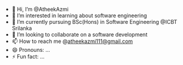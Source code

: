 - 👋 Hi, I’m @AtheekAzmi
- 👀 I’m interested in learning about software engineering 
- 🌱 I’m currently pursuing BSc(Hons) in Software Engineering @ICBT Srilanka 
- 💞️ I’m looking to collaborate on a software development
- 📫 How to reach me @atheekazmi111@gmail.com
- 😄 Pronouns: ...
- ⚡ Fun fact: ...

<!---
AtheekAzmi/AtheekAzmi is a ✨ special ✨ repository because its `README.md` (this file) appears on your GitHub profile.
You can click the Preview link to take a look at your changes.
--->
